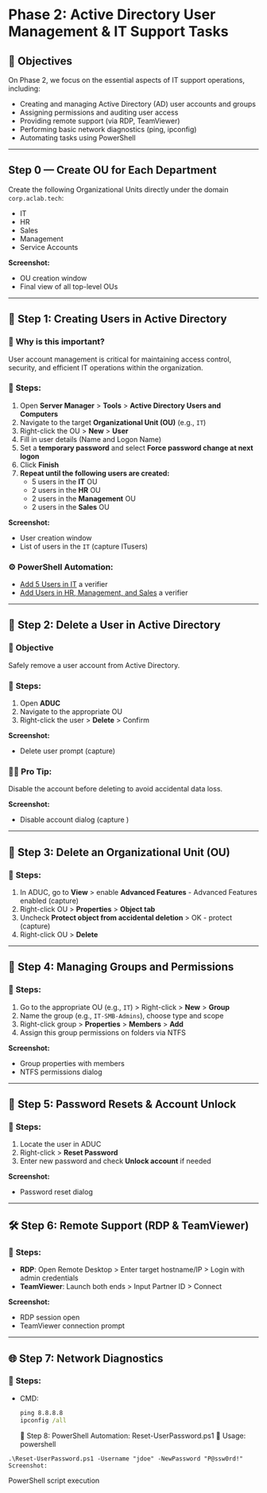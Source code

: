 # Phase 2: **Active Directory User Management & IT Support Tasks**

## 🌟 **Objectives**
On Phase 2, we focus on the essential aspects of IT support operations, including:

- Creating and managing Active Directory (AD) user accounts and groups
- Assigning permissions and auditing user access
- Providing remote support (via RDP, TeamViewer)
- Performing basic network diagnostics (ping, ipconfig)
- Automating tasks using PowerShell

---

## Step 0 — Create OU for Each Department

Create the following Organizational Units directly under the domain `corp.aclab.tech`:
- IT
- HR
- Sales
- Management
- Service Accounts

**Screenshot:**
- OU creation window
- Final view of all top-level OUs

---

## 🌟 Step 1: **Creating Users in Active Directory**

### 🔧 **Why is this important?**
User account management is critical for maintaining access control, security, and efficient IT operations within the organization.

### 🔧 **Steps:**
1. Open **Server Manager** > **Tools** > **Active Directory Users and Computers**
2. Navigate to the target **Organizational Unit (OU)** (e.g., `IT`)
3. Right-click the OU > **New** > **User**
4. Fill in user details (Name and Logon Name)
5. Set a **temporary password** and select **Force password change at next logon**
6. Click **Finish**
7. **Repeat until the following users are created:**
   - 5 users in the **IT** OU
   - 2 users in the **HR** OU
   - 2 users in the **Management** OU
   - 2 users in the **Sales** OU

**Screenshot:**
- User creation window
- List of users in the `IT` (capture ITusers)

### ⚙️ **PowerShell Automation:**
- [Add 5 Users in IT](https://github.com/AliChoukatli/CyberShield-Enterprise/blob/main/IT_Support/PowerShell_Script/Add_5_users_IT.ps1) a verifier 
- [Add Users in HR, Management, and Sales](https://github.com/AliChoukatli/CyberShield-Enterprise/blob/main/IT_Support/PowerShell_Script/Add_Users_OUs.ps1) a verifier

---

## 🌟 Step 2: **Delete a User in Active Directory**

### 🎯 **Objective**
Safely remove a user account from Active Directory.

### 🔧 **Steps:**
1. Open **ADUC**
2. Navigate to the appropriate OU
3. Right-click the user > **Delete** > Confirm

**Screenshot:**
- Delete user prompt (capture)

### 🧑‍💻 **Pro Tip:**
Disable the account before deleting to avoid accidental data loss.

**Screenshot:**
- Disable account dialog (capture )

---

## 🌟 Step 3: **Delete an Organizational Unit (OU)**

### 🔧 **Steps:**
1. In ADUC, go to **View** > enable **Advanced Features** - Advanced Features enabled (capture)
2. Right-click OU > **Properties** > **Object tab**
3. Uncheck **Protect object from accidental deletion** > OK - protect (capture)
4. Right-click OU > **Delete**


---

## 👥 Step 4: **Managing Groups and Permissions**

### 🔧 **Steps:**
1. Go to the appropriate OU (e.g., `IT`) > Right-click > **New** > **Group**
2. Name the group (e.g., `IT-SMB-Admins`), choose type and scope
3. Right-click group > **Properties** > **Members** > **Add**
4. Assign this group permissions on folders via NTFS

**Screenshot:**
- Group properties with members
- NTFS permissions dialog

---

## 🔄 Step 5: **Password Resets & Account Unlock**

### 🔧 **Steps:**
1. Locate the user in ADUC
2. Right-click > **Reset Password**
3. Enter new password and check **Unlock account** if needed

**Screenshot:**
- Password reset dialog

---

## 🛠️ Step 6: **Remote Support (RDP & TeamViewer)**

### 🔧 **Steps:**
- **RDP**: Open Remote Desktop > Enter target hostname/IP > Login with admin credentials
- **TeamViewer**: Launch both ends > Input Partner ID > Connect

**Screenshot:**
- RDP session open
- TeamViewer connection prompt

---

## 🌐 Step 7: **Network Diagnostics**

### 🔧 **Steps:**
- CMD:
  ```cmd
  ping 8.8.8.8
  ipconfig /all
  ```

  💪 Step 8: PowerShell Automation: Reset-UserPassword.ps1
🔧 Usage:
powershell
```
.\Reset-UserPassword.ps1 -Username "jdoe" -NewPassword "P@ssw0rd!"
Screenshot:
```
PowerShell script execution


